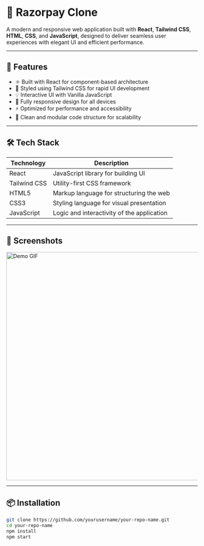 # 🚀 Razorpay Clone

A modern and responsive web application built with **React**, **Tailwind CSS**, **HTML**, **CSS**, and **JavaScript**, designed to deliver seamless user experiences with elegant UI and efficient performance.


---

## 🌟 Features

- ⚛️ Built with React for component-based architecture
- 🎨 Styled using Tailwind CSS for rapid UI development
- 💡 Interactive UI with Vanilla JavaScript
- 📱 Fully responsive design for all devices
- ⚡ Optimized for performance and accessibility
- 🧩 Clean and modular code structure for scalability

---

## 🛠️ Tech Stack

| Technology    | Description                                 |
|---------------|---------------------------------------------|
| React         | JavaScript library for building UI          |
| Tailwind CSS  | Utility-first CSS framework                 |
| HTML5         | Markup language for structuring the web     |
| CSS3          | Styling language for visual presentation    |
| JavaScript    | Logic and interactivity of the application  |

---

## 📸 Screenshots

<!-- Add more screenshots or GIFs -->
<img src="./demo.gif" alt="Demo GIF" width="600"/>

---

## 📦 Installation

```bash
git clone https://github.com/yourusername/your-repo-name.git
cd your-repo-name
npm install
npm start
